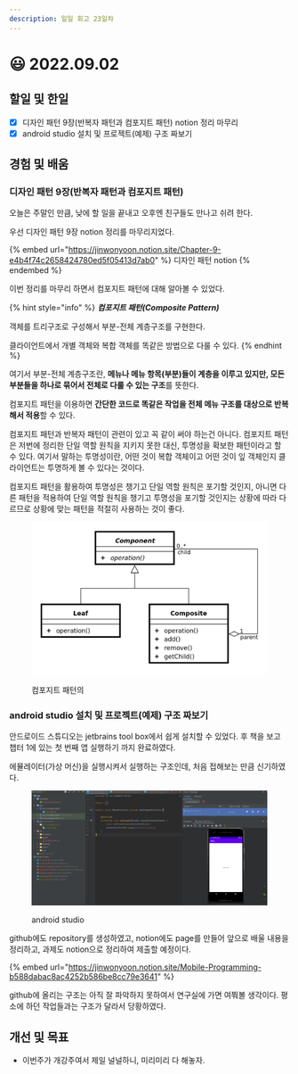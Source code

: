 ```yaml
---
description: 일일 회고 23일차
---
```


# 😃 2022.09.02

## 할일 및 한일

* [x] 디자인 패턴 9장(반복자 패턴과 컴포지트 패턴) notion 정리 마무리
* [x] android studio 설치 및 프로젝트(예제) 구조 짜보기

## 경험 및 배움

### 디자인 패턴 9장(반복자 패턴과 컴포지트 패턴)

오늘은 주말인 만큼, 낮에 할 일을 끝내고 오후엔 친구들도 만나고 쉬려 한다.

우선 디자인 패턴 9장 notion 정리를 마무리지었다.

{% embed url="https://jinwonyoon.notion.site/Chapter-9-e4b4f74c2658424780ed5f05413d7ab0" %}
디자인 패턴 notion&#x20;
{% endembed %}

이번 정리를 마무리 하면서 컴포지트 패턴에 대해 알아볼 수 있었다.

{% hint style="info" %}
_**컴포지트 패턴(Composite Pattern)**_

객체를 트리구조로 구성해서 부분-전체 계층구조를 구현한다.

클라이언트에서 개별 객체와 복합 객체를 똑같은 방법으로 다룰 수 있다.
{% endhint %}

여기서 부분-전체 계층구조란, **메뉴나 메뉴 항목(부분)들이 계층을 이루고 있지만, 모든 부분들을 하나로 묶어서 전체로 다룰 수 있는 구조**를 뜻한다.

컴포지트 패턴을 이용하면 **간단한 코드로 똑같은 작업을 전체 메뉴 구조를 대상으로 반복해서 적용**할 수 있다.

컴포지트 패턴과 반복자 패턴이 관련이 있고 꼭 같이 써야 하는건 아니다. 컴포지트 패턴은 저번에 정리한 단일 역할 원칙을 지키지 못한 대신, 투명성을 확보한 패턴이라고 할 수 있다. 여기서 말하는 투명성이란, 어떤 것이 복합 객체이고 어떤 것이 잎 객체인지 클라이언트는 투명하게 볼 수 있다는 것이다.

컴포지트 패턴을 활용하여 투명성은 챙기고 단일 역할 원칙은 포기할 것인지, 아니면 다른 패턴을 적용하여 단일 역할 원칙을 챙기고 투명성을 포기할 것인지는 상황에 따라 다르므로 상황에 맞는 패턴을 적절히 사용하는 것이 좋다.

<figure><img src="../.gitbook/assets/image (2) (2).png" alt=""><figcaption><p>컴포지트 패턴의 </p></figcaption></figure>

### android studio 설치 및 프로젝트(예제) 구조 짜보기

안드로이드 스튜디오는 jetbrains tool box에서 쉽게 설치할 수 있었다.  후 책을 보고 챕터 1에 있는 첫 번째 앱 실행하기 까지 완료하였다.

에뮬레이터(가상 머신)을 실행시켜서 실행하는 구조인데, 처음 접해보는 만큼 신기하였다.

<figure><img src="../.gitbook/assets/image (4) (1) (1).png" alt=""><figcaption><p>android studio</p></figcaption></figure>

github에도 repository를 생성하였고, notion에도 page를 만들어 앞으로 배울 내용을 정리하고, 과제도 notion으로 정리하여 제출할 예정이다.

{% embed url="https://jinwonyoon.notion.site/Mobile-Programming-b588dabac8ac4252b586be8cc79e3641" %}

github에 올리는 구조는 아직 잘 파악하지 못하여서 연구실에 가면 여쭤볼 생각이다. 평소에 하던 작업들과는 구조가 달라서 당황하였다.

## 개선 및 목표

* 이번주가 개강주여서 제일 널널하니, 미리미리 다 해놓자.
